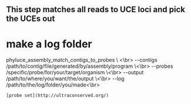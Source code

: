## This step matches all reads to UCE loci and pick the UCEs out

# make a log folder

phyluce_assembly_match_contigs_to_probes \\ <\br>
    --contigs /path/to/contig/file/generated/by/assembly/program \\<\br>
    --probes /specific/probe/for/your/target/organism \\<\br>
    --output /path/to/where/you/want/the/output \\<\br>
    --log /path/to/the/log/folder/you/made<\br>
    
    
    [probe set](http://ultraconserved.org/)
